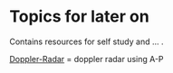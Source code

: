 # Topics for later on

Contains resources for self study and ... .

[Doppler-Radar](./Doppler-Radar/) = doppler radar using A-P



